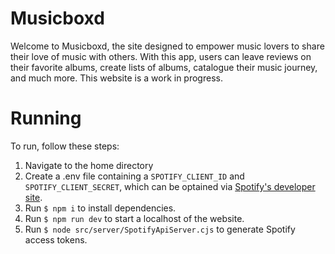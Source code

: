 # Musicboxd

Welcome to Musicboxd, the site designed to empower music lovers to share their love of music with others. With this app, users can leave reviews on their favorite albums, create lists of albums, catalogue their music journey, and much more. This website is a work in progress.

# Running

To run, follow these steps:

1. Navigate to the home directory
2. Create a .env file containing a `SPOTIFY_CLIENT_ID` and `SPOTIFY_CLIENT_SECRET`, which can be optained via [Spotify's developer site](https://developer.spotify.com/dashboard).
3. Run `$ npm i` to install dependencies.
4. Run `$ npm run dev` to start a localhost of the website.
5. Run `$ node src/server/SpotifyApiServer.cjs` to generate Spotify access tokens.

